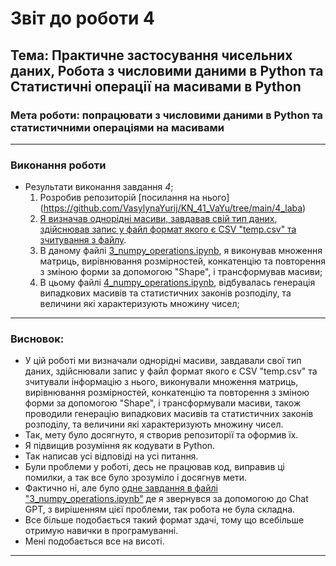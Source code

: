 # Звіт до роботи 4
## Тема: Практичне застосування чисельних даних, Робота з числовими даними в Python та Статистичні операції на масивами в Python
### Мета роботи: попрацювати з числовими даними в Python та статистичними операціями на масивами

---
### Виконання роботи
* Результати виконання завдання *4*;
    1. Розробив репозиторій [посилання на нього] (https://github.com/VasylynaYurij/KN_41_VaYu/tree/main/4_laba)
    1. [Я визначав однорідні масиви, завдавав свій тип даних](./2_numpy.ipynb), [здійснював запис у файл формат якого є CSV "temp.csv" та зчитування з файлу](./temp.csv).
    1. В даному файлі [3_numpy_operations.ipynb](./3_numpy_operations.ipynb), я виконував множення матриць, вирівнювання розмірностей, конкатенцію та повторення з зміною форми за допомогою "Shape", і трансформував масиви;
    1. В цьому файлі [4_numpy_operations.ipynb](./4_numpy_operations.ipynb), відбувалась генерація випадкових масивів та статистичних законів розподілу, та величини які характеризують множину чисел;

   
---
### Висновок:

- У цій роботі ми визначали однорідні масиви, завдавали свої тип даних, здійснювали запис у файл формат якого є CSV "temp.csv" та зчитували інформацію з нього, виконували множення матриць, вирівнювання розмірностей, конкатенцію та повторення з зміною форми за допомогою "Shape", і трансформували масиви, також проводили генерацію випадкових масивів та статистичних законів розподілу, та величини які характеризують множину чисел. 
- Так, мету було досягнуто, я створив репозиторії та оформив їх.
- Я підвищив розуміння як кодувати в Python.
- Так написав усі відповіді на усі питання.
- Були проблеми у роботі, десь не працював код, виправив ці помилки, а так все було зрозуміло і досягнув мети.
- Фактично ні, але було [одне завдання в файлі "3_numpy_operations.ipynb"](./3_numpy_operations.ipynb) де я звернувся за допомогою до Chat GPT, з вирішенням цієї проблеми, так робота не була складна.
- Все більше подобається такий формат здачі, тому що всебільше отримую навички в програмуванні.
- Мені подобається все на висоті.

---